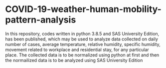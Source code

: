 # COVID-19-weather-human-mobility-pattern-analysis
In this repository, codes written in python 3.8.5 and SAS University Edition, has been published, which may be used to analyze data collected on daily number of cases, average temperature, relative humidity, specific humidity, movement related to workplace and residential stay, for any particular place.
The collected data is to be normalized using python at first and then the normailized data is to be analyzed using SAS University Edition
